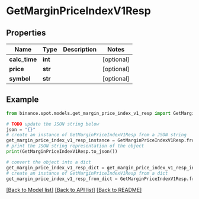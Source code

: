 # GetMarginPriceIndexV1Resp


## Properties

Name | Type | Description | Notes
------------ | ------------- | ------------- | -------------
**calc_time** | **int** |  | [optional] 
**price** | **str** |  | [optional] 
**symbol** | **str** |  | [optional] 

## Example

```python
from binance.spot.models.get_margin_price_index_v1_resp import GetMarginPriceIndexV1Resp

# TODO update the JSON string below
json = "{}"
# create an instance of GetMarginPriceIndexV1Resp from a JSON string
get_margin_price_index_v1_resp_instance = GetMarginPriceIndexV1Resp.from_json(json)
# print the JSON string representation of the object
print(GetMarginPriceIndexV1Resp.to_json())

# convert the object into a dict
get_margin_price_index_v1_resp_dict = get_margin_price_index_v1_resp_instance.to_dict()
# create an instance of GetMarginPriceIndexV1Resp from a dict
get_margin_price_index_v1_resp_from_dict = GetMarginPriceIndexV1Resp.from_dict(get_margin_price_index_v1_resp_dict)
```
[[Back to Model list]](../README.md#documentation-for-models) [[Back to API list]](../README.md#documentation-for-api-endpoints) [[Back to README]](../README.md)


